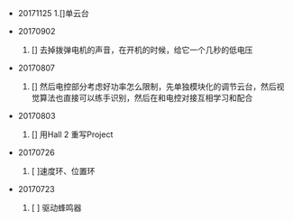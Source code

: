 + 20171125
  1.[]单云台
+ 20170902
  1. [] 去掉拨弹电机的声音，在开机的时候，给它一个几秒的低电压
+ 20170807
  1. [] 然后电控部分考虑好功率怎么限制，先单独模块化的调节云台，然后视觉算法也直接可以练手识别，然后在和电控对接互相学习和配合
+ 20170803
  1. [] 用Hall 2 重写Project

+ 20170726
  1. [ ]速度环、位置环


+ 20170723
  1. [ ] 驱动蜂鸣器
